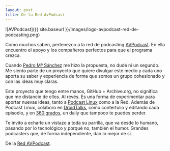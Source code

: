 ```yaml
---
layout: post
title: De la Red AvPodcast
---
```

![AVPodcast]({{ site.baseurl }}/images/logo-avpodcast-red-de-podcasting.png)

Como muchos saben, pertenezco a la red de podcasting [AVPodcast](https://avpodcast.net/). 
En ella encuentro el apoyo y los compañeros perfectos para que el programa crezca.

Cuando [Pedro Mª Sánchez](https://twitter.com/elojoqueves) me hizo la propuesta, no dudé ni un segundo.
Me siento parte de un proyecto que quiere divulgar este medio y cada uno aporta su saber y experiencia de forma
que somos un grupo cohesionado y con las ideas muy claras.

Este proyecto que tengo entre manos, GitHub + Archive.org, no significa que me distancie de ellos. Al revés.
Es una forma de experimentar para aportar nuevas ideas, tanto a [Podcast Linux](https://avpodcast.net/podcastlinux/) como a la Red.
Además de Podcast Linux, colaboro en [DroidTalks](https://avpodcast.net/droidtalks/), como contertulio y editando cada episodio, y en [360 grados](http://avpodcast.net/360/), un daily que 
tampoco te puedes perder.

Te invito a echarle un vistazo a toda su parrilla, que va desde lo humano, pasando por lo tecnológico y porqué no, también el humor. Grandes podcasters que, de forma independiente, dan lo mejor de sí.

De la [Red AVPodcast](https://avpodcast.net/).
